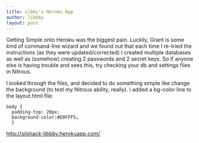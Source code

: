 ```yaml
---
title: Libby's Heroku App
author: libbby
layout: post
---
```


Getting Simple onto Heroku was the biggest pain. Luckily, Grant is some kind of command-line wizard and we found out that each time I re-tried the instructions (as they were updated/corrected) I created multiple databases as well as (somehow) creating 2 passwords and 2 secret keys. So if anyone else is having trouble and sees this, try checking your db and settings files in Nitrous.

I looked through the files, and decided to do something simple like change the background (to test my Nitrous ability, really).
I added a bg-color line to the layout.html file:

```
body {
  padding-top: 20px;
  background-color:#E0FFF5;
  }
```

http://silshack-libbby.herokuapp.com/
